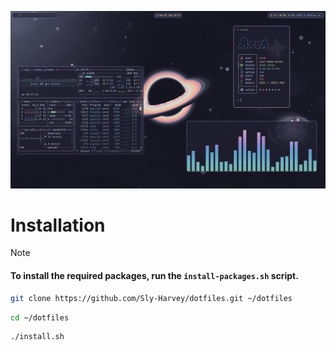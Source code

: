 <!-- <img src="preview.png" width=800> -->
![Screenshot](assets/preview1.png)

# Installation
> [!Note]
> #### To install the required packages, run the `install-packages.sh` script.

```bash
git clone https://github.com/Sly-Harvey/dotfiles.git ~/dotfiles
```
```bash
cd ~/dotfiles
```
```bash
./install.sh
```

